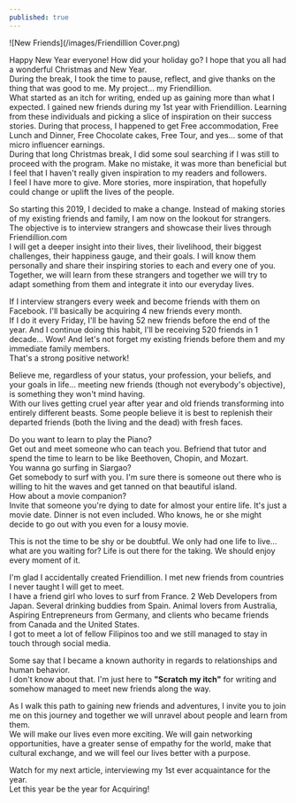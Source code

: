 ```yaml
---
published: true
---
```

![New Friends](/images/Friendillion Cover.png)

Happy New Year everyone! How did your holiday go? I hope that you all had a wonderful Christmas and New Year.   
During the break, I took the time to pause, reflect, and give thanks on the thing that was good to me. My project... my Friendillion.   
What started as an itch for writing, ended up as gaining more than what I expected. 
I gained new friends during my 1st year with Friendillion. Learning from these individuals and picking a slice of inspiration on their success stories. 
During that process, I happened to get Free accommodation, Free Lunch and Dinner, Free Chocolate cakes, Free Tour, and yes... some of that micro influencer earnings.   
During that long Christmas break, I did some soul searching if I was still to proceed with the program. Make no mistake, it was more than beneficial but I feel that I haven't really given inspiration to my readers and followers.   
I feel I have more to give. More stories, more inspiration, that hopefully could change or uplift the lives of the people.

So starting this 2019, I decided to make a change. Instead of making stories of my existing friends and family, I am now on the lookout for strangers.   
The objective is to interview strangers and showcase their lives through Friendillion.com   
I will get a deeper insight into their lives, their livelihood, their biggest challenges, their happiness gauge, and their goals. 
I will know them personally and share their inspiring stories to each and every one of you. 
Together, we will learn from these strangers and together we will try to adapt something from them and integrate it into our everyday lives.

If I interview strangers every week and become friends with them on Facebook. I'll basically be acquiring 4 new friends every month.   
If I do it every Friday, I'll be having 52 new friends before the end of the year.
And I continue doing this habit, I'll be receiving 520 friends in 1 decade... Wow!
And let's not forget my existing friends before them and my immediate family members.   
That's a strong positive network!

Believe me, regardless of your status, your profession, your beliefs, and your goals in life... meeting new friends (though not everybody's objective), is something they won't mind having.   
With our lives getting cruel year after year and old friends transforming into entirely different beasts. Some people believe it is best to replenish their departed friends (both the living and the dead) with fresh faces.  

Do you want to learn to play the Piano?   
Get out and meet someone who can teach you. Befriend that tutor and spend the time to learn to be like Beethoven, Chopin, and Mozart.   
You wanna go surfing in Siargao?   
Get somebody to surf with you. I'm sure there is someone out there who is willing to hit the waves and get tanned on that beautiful island.   
How about a movie companion?   
Invite that someone you're dying to date for almost your entire life. It's just a movie date. Dinner is not even included. Who knows, he or she might decide to go out with you even for a lousy movie.

This is not the time to be shy or be doubtful. We only had one life to live... what are you waiting for? Life is out there for the taking. We should enjoy every moment of it. 

I'm glad I accidentally created Friendillion. I met new friends from countries I never taught I will get to meet.   
I have a friend girl who loves to surf from France. 2 Web Developers from Japan. Several drinking buddies from Spain. Animal lovers from Australia,  Aspiring Entrepreneurs from Germany, and clients who became friends from Canada and the United States.   
I got to meet a lot of fellow Filipinos too and we still managed to stay in touch through social media.

Some say that I became a known authority in regards to relationships and human behavior.   
I don't know about that. I'm just here to **"Scratch my itch"** for writing and somehow managed to meet new friends along the way.

As I walk this path to gaining new friends and adventures, I invite you to join me on this journey and together we will unravel about people and learn from them.   
We will make our lives even more exciting. We will gain networking opportunities, have a greater sense of empathy for the world, make that cultural exchange, and we will feel our lives better with a purpose. 

Watch for my next article, interviewing my 1st ever acquaintance for the year.   
Let this year be the year for Acquiring! 




